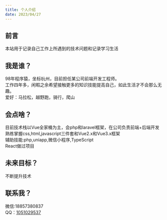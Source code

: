 ```yaml
---
title: 个人介绍
date: 2023/04/27
---
```


## 前言
本站用于记录自己工作上所遇到的技术问题和记录学习生活

## 我是谁？
98年程序猿，坐标杭州，目前担任某公司前端开发工程师。\
工作四年多，闲暇之余希望接触更多的知识技能提高自己，如此生活才不会那么无趣。\
爱好：马拉松，越野跑，骑行，爬山

## 会点啥？
目前技术栈以Vue全家桶为主，会php和laravel框架，在公司负责前端+后端开发\
熟练掌握css,html,javascript三件套和Vue2.x和Vue3.x框架\
辅助技能:php,uniapp,微信小程序,TypeScript\
React做过项目

## 未来目标？
不断提升技术

## 联系我？
微信:18857380837\
QQ：[1051029537](tencent://message/?Menu=yes&uin=1051029537&Service=300&sigT=45a1e5847943b64c6ff3990f8a9e644d2b31356cb0b4ac6b24663a3c8dd0f8aa12a595b1714f9d45)
